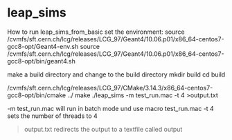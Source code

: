 # leap_sims

How to run leap_sims_from_basic
  set the environment:
  source /cvmfs/sft.cern.ch/lcg/releases/LCG_97/Geant4/10.06.p01/x86_64-centos7-gcc8-opt/Geant4-env.sh
  source /cvmfs/sft.cern.ch/lcg/releases/LCG_97/Geant4/10.06.p01/x86_64-centos7-gcc8-opt/bin/geant4.sh

  make a build directory and change to the build directory
  mkdir build
  cd build

  /cvmfs/sft.cern.ch/lcg/releases/LCG_97/CMake/3.14.3/x86_64-centos7-gcc8-opt/bin/cmake ../
  make
  ./leap_sims -m test_run.mac -t 4 >output.txt

  -m test_run.mac will run in batch mode und use macro test_run.mac
  -t 4 sets the number of threads to 4
  >output.txt redirects the output to a textfile called output
